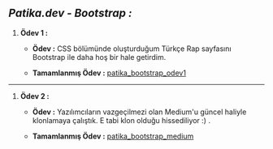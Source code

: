 ## *Patika.dev - Bootstrap :*

1. **Ödev 1 :**
   
    - **Ödev :** CSS bölümünde oluşturduğum Türkçe Rap sayfasını Bootstrap ile daha hoş bir hale getirdim. 

    - **Tamamlanmış Ödev :** [patika_bootstrap_odev1](https://github.com/halilenesozdemir/Patika.dev-Bootstrap-Homeworks-/tree/main/patika_bootstrap_odev1)
---
1. **Ödev 2 :**
   
    - **Ödev :** Yazılımcıların vazgeçilmezi olan Medium'u güncel haliyle klonlamaya çalıştık. E tabi klon olduğu hissediliyor :) .

    - **Tamamlanmış Ödev :** [patika_bootstrap_medium](https://github.com/halilenesozdemir/Patika.dev-Bootstrap-Homeworks-/tree/main/patika_bootstrap_medium)
